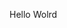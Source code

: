 Hello Wolrd




















































































































































































































































































































































































































































































































































































































































































































































































































































































































































































































































































































































































































































































































































































































































































































































































































































































